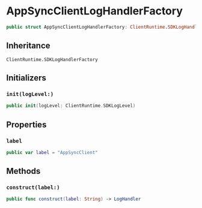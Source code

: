 # AppSyncClientLogHandlerFactory

``` swift
public struct AppSyncClientLogHandlerFactory: ClientRuntime.SDKLogHandlerFactory 
```

## Inheritance

`ClientRuntime.SDKLogHandlerFactory`

## Initializers

### `init(logLevel:)`

``` swift
public init(logLevel: ClientRuntime.SDKLogLevel) 
```

## Properties

### `label`

``` swift
public var label = "AppSyncClient"
```

## Methods

### `construct(label:)`

``` swift
public func construct(label: String) -> LogHandler 
```
